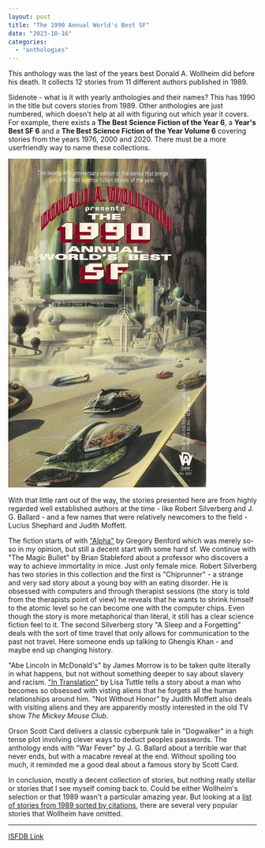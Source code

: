```yaml
---
layout: post
title: "The 1990 Annual World's Best SF"
date: "2023-10-16"
categories:
  - "anthologies"
---
```


This anthology was the last of the years best Donald A. Wollheim did before his death. It collects 12 stories from 11 different authors published in 1989.

Sidenote - what is it with yearly anthologies and their names? This has 1990 in the title but covers stories from 1989. Other anthologies are just numbered, which doesn't help at all with figuring out which year it covers. For example, there exists a __The Best Science Fiction of the Year 6__, a __Year's Best SF 6__ and a __The Best Science Fiction of the Year Volume 6__ covering stories from the years 1976, 2000 and 2020. There must be a more userfriendly way to name these collections.

![](/assets/images/wolheim1990.jpg)

With that little rant out of the way, the stories presented here are from highly regarded well established authors at the time - like Robert Silverberg and J. G. Ballard - and a few names that were relatively newcomers to the field - Lucius Shephard and Judith Moffett.

The fiction starts of with ["Alpha"](https://shortsfreviews.com/2023/07/06/alphas-by-gregory-benford/) by Gregory Benford which was merely so-so in my opinion, but still a decent start with some hard sf. We continue with "The Magic Bullet" by Brian Stableford about a professor who discovers a way to achieve immortality in mice. Just only female mice. Robert Silverberg has two stories in this collection and the first is "Chiprunner" - a strange and very sad story about a young boy with an eating disorder. He is obsessed with computers and through therapist sessions (the story is told from the therapists point of view) he reveals that he wants to shrink himself to the atomic level so he can become one with the computer chips. Even though the story is more metaphorical than literal, it still has a clear science fiction feel to it. The second Silverberg story "A Sleep and a Forgetting" deals with the sort of time travel that only allows for communication to the past not travel. Here someone ends up talking to Ghengis Khan - and maybe end up changing history.

"Abe Lincoln in McDonald's" by James Morrow is to be taken quite literally in what happens, but not without something deeper to say about slavery and racism. ["In Translation"](https://shortsfreviews.com/2023/08/14/in-translation-by-lisa-tuttle/) by Lisa Tuttle tells a story about a man who becomes so obsessed with visting aliens that he forgets all the human relationships around him. "Not Without Honor" by Judith Moffett also deals with visiting aliens and they are apparently mostly interested in the old TV show _The Mickey Mouse Club_.

Orson Scott Card delivers a classic cyberpunk tale in "Dogwalker" in a high tense plot involving clever ways to deduct peoples passwords. The anthology ends with "War Fever" by J. G. Ballard about a terrible war that never ends, but with a macabre reveal at the end. Without spoiling too much, it reminded me a good deal about a famous story by Scott Card.

In conclusion, mostly a decent collection of stories, but nothing really stellar or stories that I see myself coming back to. Could be either Wollheim's selection or that 1989 wasn't a particular amazing year. But looking at a [list of stories from 1989 sorted by citations](https://csfquery.com/SearchResult?yrbegin=1989&yrend=1989&mincite=2&category=story&sortby=7), there are several very popular stories that Wollheim have omitted.

* * *

[ISFDB Link](https://www.isfdb.org/cgi-bin/pl.cgi?34921)

